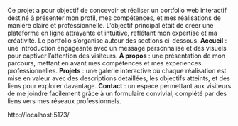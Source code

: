   Ce projet a pour objectif de concevoir et réaliser un portfolio web interactif destiné à présenter mon profil, mes compétences, et mes réalisations de manière claire et professionnelle. L’objectif principal était de créer une plateforme en ligne attrayante et intuitive, reflétant mon expertise et ma créativité.
Le portfolio s’organise autour des sections ci-dessous.
**Accueil** : une introduction engageante avec un message personnalisé et des visuels pour captiver l’attention des visiteurs.
**À propos** : une présentation de mon parcours, mettant en avant mes compétences et mes expériences professionnelles.
**Projets** : une galerie interactive où chaque réalisation est mise en valeur avec des descriptions détaillées, les objectifs atteints, et des liens pour explorer davantage.
**Contact** : un espace permettant aux visiteurs de me joindre facilement grâce à un formulaire convivial, complété par des liens vers mes réseaux professionnels.


http://localhost:5173/
